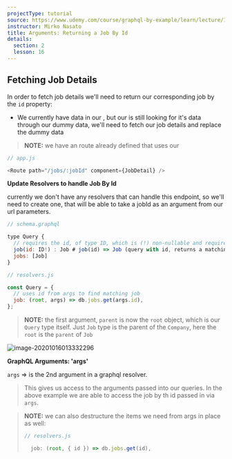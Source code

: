 ```yaml
---
projectType: tutorial
source: https://www.udemy.com/course/graphql-by-example/learn/lecture/16580146#overview
instructor: Mirko Nasato
title: Arguments: Returning a Job By Id
details:
  section: 2
  lesson: 16
---
```




## Fetching Job Details

In order to fetch job details we'll need to return our corresponding job by the `id` property:

- We currently have data in our <JobList/>, but our <JobDetail/> is still looking for it's data through our dummy data, we'll need to fetch our job details and replace the dummy data



> **NOTE:** we have an route already defined that uses our <JobDetail/>

```js
// app.js

<Route path="/jobs/:jobId" component={JobDetail} />
```



**Update Resolvers to handle Job By Id**

currently we don't have any resolvers that can handle this endpoint, so we'll need to create one, that will be able to take a jobId as an argument from our url parameters.

```js
// schema.graphql

type Query {
  // requires the id, of type ID, which is (!) non-nullable and required
  job(id: ID!) : Job # job(id) => Job (query with id, returns a matching Job) 
  jobs: [Job]
}
```

```js
// resolvers.js

const Query = {
  // uses id from args to find matching job
  job: (root, args) => db.jobs.get(args.id), 
};
```

> **NOTE:** the first argument, `parent` is now the `root` object, which is our `Query` type itself. Just `Job` type is the parent of the `Company`, here the `root`  is the `parent` of `Job`

![image-20201016013332296](https://tva1.sinaimg.cn/large/007S8ZIlly1gjr4684hwmj30nn096q3p.jpg)



**GraphQL Arguments: 'args'**

`args` => is the 2nd argument in a graphql resolver. 

> This gives us access to the arguments passed into our queries. In the above example we are able to access the job by th id passed in via `args`.





> **NOTE:** we can also destructure the items we need from args in place as well:
>
> ```js
> // resolvers.js
> 
>   job: (root, { id }) => db.jobs.get(id), 
> ```

